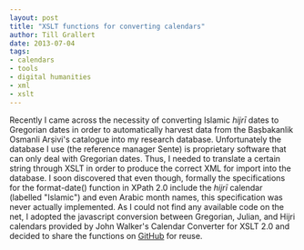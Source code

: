 ```yaml
---
layout: post
title: "XSLT functions for converting calendars"
author: Till Grallert
date: 2013-07-04
tags:
- calendars
- tools
- digital humanities
- xml
- xslt
---
```


Recently I came across the necessity of converting Islamic *hijrī* dates to Gregorian dates in order to automatically harvest data from the Baṣbakanlik Osmanli Arṣivi's catalogue into my research database. Unfortunately the database I use (the reference manager Sente) is proprietary software that can only deal with Gregorian dates. Thus, I needed to translate a certain string through XSLT in order to produce the correct XML for import into the database. I soon discovered that even though, formally the specifications for the format-date() function in XPath 2.0 include the *hijrī* calendar (labelled "Islamic") and even Arabic month names, this specification was never actually implemented.
As I could not find any available code on the net, I adopted the javascript conversion between Gregorian, Julian, and Hijri calendars provided by John Walker's Calendar Converter for XSLT 2.0 and decided to share the functions on [GitHub](https://github.com/tillgrallert/xslt-calendar-conversion) for reuse.
